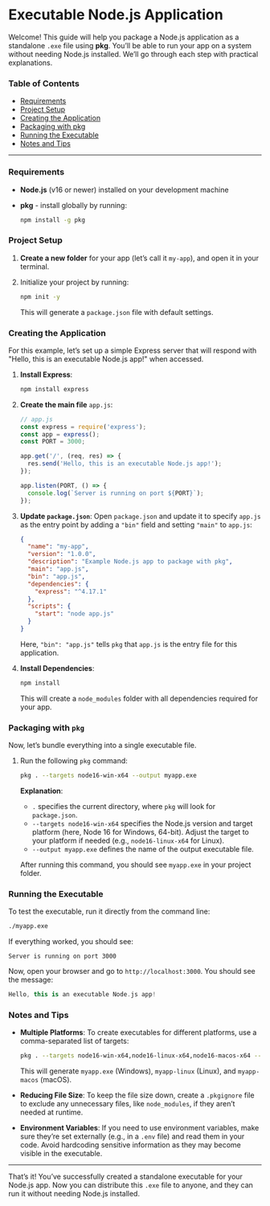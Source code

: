 Executable Node.js Application
=======================================

Welcome! This guide will help you package a Node.js application as a standalone `.exe` file using **pkg**. You’ll be able to run your app on a system without needing Node.js installed. We’ll go through each step with practical explanations.

### Table of Contents

* [Requirements](#requirements)
* [Project Setup](#project-setup)
* [Creating the Application](#creating-the-application)
* [Packaging with pkg](#packaging-with-pkg)
* [Running the Executable](#running-the-executable)
* [Notes and Tips](#notes-and-tips)

* * *

### Requirements

* **Node.js** (v16 or newer) installed on your development machine
* **pkg** - install globally by running:
    
    ```bash
    npm install -g pkg
    ```
    

### Project Setup

1. **Create a new folder** for your app (let’s call it `my-app`), and open it in your terminal.
    
2. Initialize your project by running:
    
    ```bash
    npm init -y
    ```
    
    This will generate a `package.json` file with default settings.
    

### Creating the Application

For this example, let’s set up a simple Express server that will respond with "Hello, this is an executable Node.js app!" when accessed.

1. **Install Express**:
    
    ```bash
    npm install express
    ```
    
2. **Create the main file** `app.js`:
    
    ```javascript
    // app.js
    const express = require('express');
    const app = express();
    const PORT = 3000;
    
    app.get('/', (req, res) => {
      res.send('Hello, this is an executable Node.js app!');
    });
    
    app.listen(PORT, () => {
      console.log(`Server is running on port ${PORT}`);
    });
    ```
    
3. **Update `package.json`**: Open `package.json` and update it to specify `app.js` as the entry point by adding a `"bin"` field and setting `"main"` to `app.js`:
    
    ```json
    {
      "name": "my-app",
      "version": "1.0.0",
      "description": "Example Node.js app to package with pkg",
      "main": "app.js",
      "bin": "app.js",  
      "dependencies": {
        "express": "^4.17.1"
      },
      "scripts": {
        "start": "node app.js"
      }
    }
    ```
    
    Here, `"bin": "app.js"` tells `pkg` that `app.js` is the entry file for this application.
    
4. **Install Dependencies**:
    
    ```bash
    npm install
    ```
    
    This will create a `node_modules` folder with all dependencies required for your app.
    

### Packaging with `pkg`

Now, let’s bundle everything into a single executable file.

1. Run the following `pkg` command:
    
    ```bash
    pkg . --targets node16-win-x64 --output myapp.exe
    ```
    
    **Explanation**:
    
    * `.` specifies the current directory, where `pkg` will look for `package.json`.
    * `--targets node16-win-x64` specifies the Node.js version and target platform (here, Node 16 for Windows, 64-bit). Adjust the target to your platform if needed (e.g., `node16-linux-x64` for Linux).
    * `--output myapp.exe` defines the name of the output executable file.
    
    After running this command, you should see `myapp.exe` in your project folder.
    

### Running the Executable

To test the executable, run it directly from the command line:

```bash
./myapp.exe
```

If everything worked, you should see:

```arduino
Server is running on port 3000
```

Now, open your browser and go to `http://localhost:3000`. You should see the message:

```kotlin
Hello, this is an executable Node.js app!
```

### Notes and Tips

* **Multiple Platforms**: To create executables for different platforms, use a comma-separated list of targets:
    
    ```bash
    pkg . --targets node16-win-x64,node16-linux-x64,node16-macos-x64 --output myapp
    ```
    
    This will generate `myapp.exe` (Windows), `myapp-linux` (Linux), and `myapp-macos` (macOS).
    
* **Reducing File Size**: To keep the file size down, create a `.pkgignore` file to exclude any unnecessary files, like `node_modules`, if they aren’t needed at runtime.
    
* **Environment Variables**: If you need to use environment variables, make sure they’re set externally (e.g., in a `.env` file) and read them in your code. Avoid hardcoding sensitive information as they may become visible in the executable.
    

* * *

That’s it! You’ve successfully created a standalone executable for your Node.js app. Now you can distribute this `.exe` file to anyone, and they can run it without needing Node.js installed.
